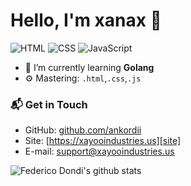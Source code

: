 # Hello, I'm xanax 👋

![HTML](https://img.shields.io/badge/HTML-Chillin-orange)
![CSS](https://img.shields.io/badge/CSS-Chillin-blue)
![JavaScript](https://img.shields.io/badge/JavaScript-Chillin-yellow)

- 🌱 I’m currently learning **Golang**
- ⚙️ Mastering: `.html`,`.css`,`.js`

### 📬 Get in Touch

- GitHub: [github.com/ankordii][github]
- Site: [https://xayooindustries.us][site]
- E-mail: support@xayooindustries.us



![Federico Dondi's github stats](https://github-readme-stats.vercel.app/api?username=ankordii&show_icons=true&hide_border=true)

[github]: https://github.com/ankordii
[site]: https://xayooindustries.us
